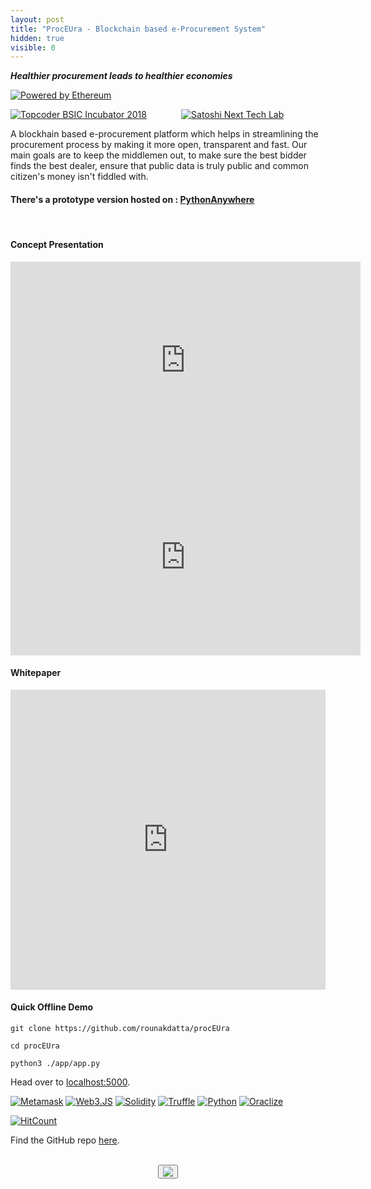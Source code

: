 ```yaml
---
layout: post
title: "ProcEUra - Blockchain based e-Procurement System"
hidden: true
visible: 0
---
```

**_Healthier procurement leads to healthier economies_**

[![Powered by Ethereum](https://image.ibb.co/ftY1fo/ethereum.png)](https://www.ethereum.org/)

[![Topcoder BSIC Incubator 2018](https://i.imgur.com/8focZ4B.jpg)](https://blockchain.topcoder.com/bsic-incubator) &nbsp;&nbsp;&nbsp;&nbsp;&nbsp;&nbsp;&nbsp;&nbsp;&nbsp;&nbsp;&nbsp;&nbsp; [![Satoshi Next Tech Lab](https://avatars3.githubusercontent.com/u/32188729?s=200&v=4)](https://github.com/SatoshiNextTechLab)

A blockhain based e-procurement platform which helps in streamlining the procurement process by making it more open, transparent and fast. Our main goals are to keep the middlemen out, to make sure the best bidder finds the best dealer, ensure that public data is truly public and common citizen's money isn't fiddled with.

#### There's a prototype version hosted on : [PythonAnywhere](http://teamsatoshi.pythonanywhere.com)

<br>

#### Concept Presentation

<iframe width="560" height="315" src="https://www.youtube.com/embed/gsy3hwn_c9c" frameborder="0" allow="autoplay; encrypted-media" allowfullscreen></iframe>

<iframe width="560" height="315" src="https://www.youtube.com/embed/wHM7EWjD_iY" frameborder="0" allow="autoplay; encrypted-media" allowfullscreen></iframe>

#### Whitepaper

<iframe src="https://drive.google.com/file/d/1wIKR7gG3-esUwT77z3uqp3N6d-HWxqCO/preview" 
 frameborder="0"
 style="overflow:hidden;height:480;width:100%" 
 width="100%" height="580"></iframe>

#### Quick Offline Demo

```
git clone https://github.com/rounakdatta/procEUra
```

```
cd procEUra
```

```
python3 ./app/app.py  
```

Head over to [localhost:5000](http://localhost:5000).



[![Metamask](https://i0.wp.com/cdng.c3dt.com/icon/3265891-com.wallet.metamask.png)](https://metamask.io/)       [![Web3.JS](https://image.ibb.co/f8U7Lo/web3.jpg)](https://github.com/ethereum/web3.js/)   [![Solidity](https://image.ibb.co/c8xit8/sol_jpeg.jpg)](http://solidity.readthedocs.io/en/v0.4.21/)   [![Truffle](https://image.ibb.co/f3jDt8/truffle.png)](http://truffleframework.com/) [![Python](https://i0.wp.com/cdnb.c3dt.com/icon/744996-com.study.python.png)](https://www.python.org/) [![Oraclize](https://logo.clearbit.com/oraclize.it)](http://www.oraclize.it/)


[![HitCount](http://hits.dwyl.io/936a185caaa266bb9cbe981e9e05cb/936a185caaa266bb9cbe981e9e05cb.github.io.svg)](http://hits.dwyl.io/936a185caaa266bb9cbe981e9e05cb/936a185caaa266bb9cbe981e9e05cb.github.io)

Find the GitHub repo <a href="https://github.com/936a185caaa266bb9cbe981e9e05cb/936a185caaa266bb9cbe981e9e05cb.github.io">here</a>.

<br>
<center>
<button id="likeButton" onclick="likeItem()"><img src="https://cdn3.iconfinder.com/data/icons/jolly-icons-free/64/thumb-up_64.png"></button>
<div id="likeCount"></div>
</center>

<script type="text/javascript">

let postTitle = "bsic"

let myLocation = "";

function getLocationDetails() {
$.get("https://json.geoiplookup.io/", function (response) {
    myLocation = response;
});
}

function likeItem() {
  getLocationDetails();

  setTimeout(function(){

  var xhr = new XMLHttpRequest();
  xhr.withCredentials = false;
  
  xhr.addEventListener("readystatechange", function () {
    if (this.readyState === 4) {
      console.log(this.responseText);
      showLikes();
    }
  });
  
  xhr.open("POST", "https://rounakdatta.pythonanywhere.com/like/post/" + postTitle);
  xhr.setRequestHeader("content-type", "application/json");
  xhr.setRequestHeader('Access-Control-Allow-Origin', '*')
  xhr.setRequestHeader("Access-Control-Allow-Credentials", true);
  xhr.setRequestHeader("cache-control", "no-cache");
  xhr.setRequestHeader("postman-token", "6b90fa48-bca5-8464-df36-a229e6b15f2a");
  
  console.log(JSON.stringify(myLocation));
  xhr.send(JSON.stringify(myLocation));

  }, 1000);
}

function showLikes() {

	var data = null;
	
	var xhr = new XMLHttpRequest();
	xhr.withCredentials = false;
	
	xhr.addEventListener("readystatechange", function () {
	  if (this.readyState === 4) {
	    console.log(this.responseText);
	    //alert(this.responseText);
	    document.getElementById('likeCount').innerHTML = "<h4>" + String(this.responseText) + "</h4>";
	  }
	});
	
	xhr.open("GET", "https://rounakdatta.pythonanywhere.com/like/post/" + postTitle);
	xhr.setRequestHeader("cache-control", "no-cache");
	xhr.setRequestHeader('Access-Control-Allow-Origin', '*')
	xhr.setRequestHeader("Access-Control-Allow-Credentials", true);
	xhr.setRequestHeader("postman-token", "5e82f0d5-65e0-a89a-729b-10c6f90fffb9");
	
	xhr.send(data);

}

</script>

<script>
$( document ).ready(function() {
    showLikes();
});
</script>